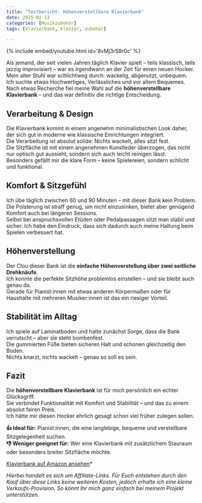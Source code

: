 ```yaml
---
title: "Testbericht: Höhenverstellbare Klavierbank"
date: 2025-02-13
categories: [Musikzubehör]
tags: [klavierbank, klavier, zubehör]

---
```


{% include embed/youtube.html id='8vMj3rS8r0c' %}

Als jemand, der seit vielen Jahren täglich Klavier spielt – teils klassisch, teils jazzig improvisiert – war es irgendwann an der Zeit für einen neuen Hocker.  
Mein alter Stuhl war schlichtweg durch: wackelig, abgenutzt, unbequem. Ich suchte etwas Hochwertiges, Verlässliches und vor allem Bequemes.  
Nach etwas Recherche fiel meine Wahl auf die **höhenverstellbare Klavierbank** – und das war definitiv die richtige Entscheidung.

## Verarbeitung & Design

Die Klavierbank kommt in einem angenehm minimalistischen Look daher, der sich gut in moderne wie klassische Einrichtungen integriert.  
Die Verarbeitung ist absolut solide: Nichts wackelt, alles sitzt fest.  
Die Sitzfläche ist mit einem angenehmen Kunstleder überzogen, das nicht nur optisch gut aussieht, sondern sich auch leicht reinigen lässt.  
Besonders gefällt mir die klare Form – keine Spielereien, sondern schlicht und funktional.

## Komfort & Sitzgefühl

Ich übe täglich zwischen 60 und 90 Minuten – mit dieser Bank kein Problem.  
Die Polsterung ist straff genug, um nicht einzusinken, bietet aber genügend Komfort auch bei längeren Sessions.  
Selbst bei anspruchsvollen Etüden oder Pedalpassagen sitzt man stabil und sicher. Ich habe den Eindruck, dass sich dadurch auch meine Haltung beim Spielen verbessert hat.

## Höhenverstellung

Der Clou dieser Bank ist die **einfache Höhenverstellung über zwei seitliche Drehknäufe**.  
Ich konnte die perfekte Sitzhöhe problemlos einstellen – und sie bleibt auch genau da.  
Gerade für Pianist:innen mit etwas anderen Körpermaßen oder für Haushalte mit mehreren Musiker:innen ist das ein riesiger Vorteil.

## Stabilität im Alltag

Ich spiele auf Laminatboden und hatte zunächst Sorge, dass die Bank verrutscht – aber sie steht bombenfest.  
Die gummierten Füße bieten sicheren Halt und schonen gleichzeitig den Boden.  
Nichts knarzt, nichts wackelt – genau so soll es sein.

## Fazit

Die **höhenverstellbare Klavierbank** ist für mich persönlich ein echter Glücksgriff.  
Sie verbindet Funktionalität mit Komfort und Stabilität – und das zu einem absolut fairen Preis.  
Ich hätte mir diesen Hocker ehrlich gesagt schon viel früher zulegen sollen.

**👍 Ideal für:** Pianist:innen, die eine langlebige, bequeme und verstellbare Sitzgelegenheit suchen.  
**👎 Weniger geeignet für:** Wer eine Klavierbank mit zusätzlichem Stauraum oder besonders breiter Sitzfläche möchte.

[ Klavierbank auf Amazon ansehen](https://amzn.to/4kVEiLm)*

*Hierbei handelt es sich um Affiliate-Links. Für Euch entstehen durch den Kauf über diese Links keine weiteren Kosten, jedoch erhalte ich eine kleine Verkaufs-Provision. So könnt Ihr mich ganz einfach bei meinem Projekt unterstützen.*
